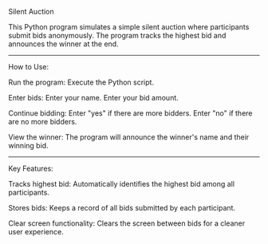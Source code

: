 Silent Auction

This Python program simulates a simple silent auction where participants submit bids anonymously. The program tracks the highest bid and announces the winner at the end.
*****************************************************************************
How to Use:

Run the program: Execute the Python script.

Enter bids:
Enter your name.
Enter your bid amount.

Continue bidding:
Enter "yes" if there are more bidders.
Enter "no" if there are no more bidders.

View the winner: The program will announce the winner's name and their winning bid.
*****************************************************************************
Key Features:

Tracks highest bid: Automatically identifies the highest bid among all participants.

Stores bids: Keeps a record of all bids submitted by each participant.

Clear screen functionality: Clears the screen between bids for a cleaner user experience.
